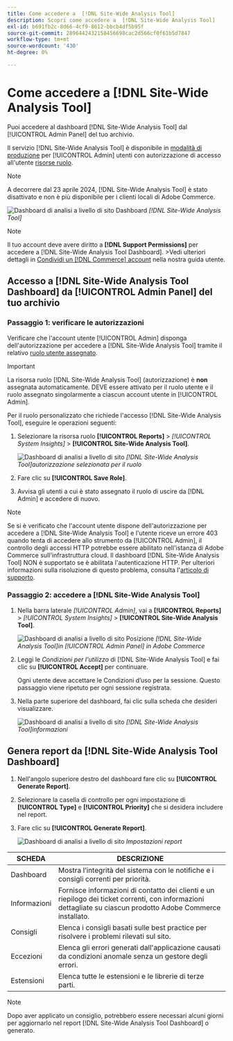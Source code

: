 ```yaml
---
title: Come accedere a  [!DNL Site-Wide Analysis Tool]
description: Scopri come accedere a  [!DNL Site-Wide Analysis Tool]
exl-id: b691fb2c-8d66-4cf9-8612-bbcb4df5b95f
source-git-commit: 2896442432158456698cac2d566cf0f61b5d7847
workflow-type: tm+mt
source-wordcount: '430'
ht-degree: 0%

---
```


# Come accedere a [!DNL Site-Wide Analysis Tool]

Puoi accedere al dashboard [!DNL Site-Wide Analysis Tool] dal [!UICONTROL Admin Panel] del tuo archivio.

Il servizio [!DNL Site-Wide Analysis Tool] è disponibile in [modalità di produzione](https://experienceleague.adobe.com/en/docs/commerce-admin/systems/tools/developer-tools#operation-modes) per [!UICONTROL Admin] utenti con autorizzazione di accesso all&#39;utente [risorse ruolo](https://experienceleague.adobe.com/en/docs/commerce-admin/systems/user-accounts/permissions-user-roles).

>[!NOTE]
>
>A decorrere dal 23 aprile 2024, [!DNL Site-Wide Analysis Tool] è stato disattivato e non è più disponibile per i clienti locali di Adobe Commerce.


![Dashboard di analisi a livello di sito](../../assets/tools/site-wide-analysis-tool-dashboard.png)
Dashboard *[!DNL Site-Wide Analysis Tool]*

>[!NOTE]
>
>Il tuo account deve avere diritto a **[!DNL Support Permissions]** per accedere a [!DNL Site-Wide Analysis Tool Dashboard].
>&#x200B;>Vedi ulteriori dettagli in [Condividi un [!DNL Commerce] account](https://experienceleague.adobe.com/docs/commerce-admin/start/commerce-account/commerce-account-share.html) nella nostra guida utente.

## Accesso a [!DNL Site-Wide Analysis Tool Dashboard] da [!UICONTROL Admin Panel] del tuo archivio

### Passaggio 1: verificare le autorizzazioni

Verificare che l&#39;account utente [!UICONTROL Admin] disponga dell&#39;autorizzazione per accedere a [!DNL Site-Wide Analysis Tool] tramite il relativo [ruolo utente assegnato](https://experienceleague.adobe.com/en/docs/commerce-admin/systems/user-accounts/permissions-user-roles).

>[!IMPORTANT]
>
>La risorsa ruolo [!DNL Site-Wide Analysis Tool] (autorizzazione) è **non** assegnata automaticamente. DEVE essere attivato per il ruolo utente e il ruolo assegnato singolarmente a ciascun account utente in [!UICONTROL Admin].

Per il ruolo personalizzato che richiede l&#39;accesso [!DNL Site-Wide Analysis Tool], eseguire le operazioni seguenti:

1. Selezionare la risorsa ruolo **[!UICONTROL Reports]** > *[!UICONTROL System Insights]* > **[!UICONTROL Site-Wide Analysis Tool]**.

   ![Dashboard di analisi a livello di sito](../../assets/tools/swat-role-access.png)
   *[!DNL Site-Wide Analysis Tool]autorizzazione selezionata per il ruolo*

1. Fare clic su **[!UICONTROL Save Role]**.

1. Avvisa gli utenti a cui è stato assegnato il ruolo di uscire da [!DNL Admin] e accedere di nuovo.

>[!NOTE]
>
>Se si è verificato che l&#39;account utente dispone dell&#39;autorizzazione per accedere a [!DNL Site-Wide Analysis Tool] e l&#39;utente riceve un errore 403 quando tenta di accedere allo strumento da [!UICONTROL Admin], il controllo degli accessi HTTP potrebbe essere abilitato nell&#39;istanza di Adobe Commerce sull&#39;infrastruttura cloud. Il dashboard [!DNL Site-Wide Analysis Tool] NON è supportato se è abilitata l&#39;autenticazione HTTP. Per ulteriori informazioni sulla risoluzione di questo problema, consulta l&#39;[articolo di supporto](https://experienceleague.adobe.com/en/docs/commerce-knowledge-base/kb/troubleshooting/miscellaneous/403-errors-when-accessing-site-wide-analysis-tool-on-magento).

### Passaggio 2: accedere a [!DNL Site-Wide Analysis Tool]

1. Nella barra laterale *[!UICONTROL Admin]*, vai a **[!UICONTROL Reports]** > *[!UICONTROL System Insights]* > **[!UICONTROL Site-Wide Analysis Tool]**.

   ![Dashboard di analisi a livello di sito](../../assets/tools/ac-admin-panel-marked.jpg)
   Posizione *[!DNL Site-Wide Analysis Tool]in [!UICONTROL Admin Panel] in Adobe Commerce*

1. Leggi le *Condizioni per l&#39;utilizzo* di [!DNL Site-Wide Analysis Tool] e fai clic su **[!UICONTROL Accept]** per continuare.

   Ogni utente deve accettare le Condizioni d’uso per la sessione. Questo passaggio viene ripetuto per ogni sessione registrata.


1. Nella parte superiore del dashboard, fai clic sulla scheda che desideri visualizzare.

   ![Dashboard di analisi a livello di sito](../../assets/tools/swat-information-tab.png)
   *[!DNL Site-Wide Analysis Tool]informazioni*

## Genera report da [!DNL Site-Wide Analysis Tool Dashboard]

1. Nell&#39;angolo superiore destro del dashboard fare clic su **[!UICONTROL Generate Report]**.

1. Selezionare la casella di controllo per ogni impostazione di **[!UICONTROL Type]** e **[!UICONTROL Priority]** che si desidera includere nel report.

1. Fare clic su **[!UICONTROL Generate Report]**.

   ![Dashboard di analisi a livello di sito](../../assets/tools/swat-report-settings.png)
   *Impostazioni report*

| SCHEDA | DESCRIZIONE |
| --- | --- |
| Dashboard | Mostra l’integrità del sistema con le notifiche e i consigli correnti per priorità. |
| Informazioni | Fornisce informazioni di contatto dei clienti e un riepilogo dei ticket correnti, con informazioni dettagliate su ciascun prodotto Adobe Commerce installato. |
| Consigli | Elenca i consigli basati sulle best practice per risolvere i problemi rilevati sul sito. |
| Eccezioni | Elenca gli errori generati dall&#39;applicazione causati da condizioni anomale senza un gestore degli errori. |
| Estensioni | Elenca tutte le estensioni e le librerie di terze parti. |

>[!NOTE]
>
>Dopo aver applicato un consiglio, potrebbero essere necessari alcuni giorni per aggiornarlo nel report [!DNL Site-Wide Analysis Tool Dashboard] o generato.
